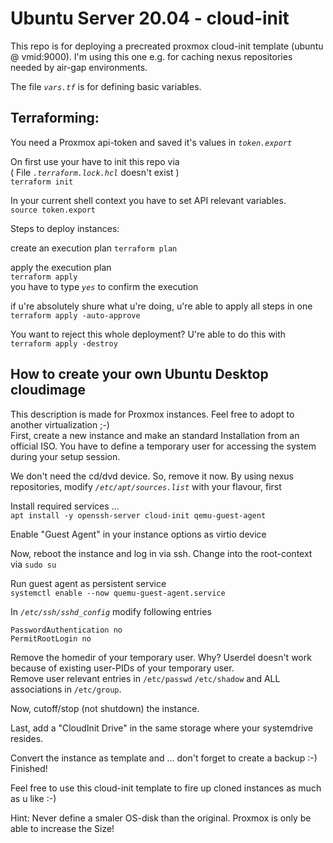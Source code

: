# Ubuntu Server 20.04 - cloud-init

This repo is for deploying a precreated proxmox cloud-init template (ubuntu @ vmid:9000).
I'm using this one e.g. for caching nexus repositories needed by air-gap environments. 

The file *`vars.tf`* is for defining basic variables.


## Terraforming:
You need a Proxmox api-token and saved it's values in *`token.export`*

On first use your have to init this repo via  
( File *`.terraform.lock.hcl`* doesn't exist )  
`terraform init`

In your current shell context you have to set API relevant variables.  
`source token.export`

Steps to deploy instances:  

create an execution plan
`terraform plan`  

apply the execution plan  
`terraform apply`  
you have to type *`yes`* to confirm the execution

if u're absolutely shure what u're doing, u're able to apply all steps in one  
`terraform apply -auto-approve`

You want to reject this whole deployment? U're able to do this with  
`terraform apply -destroy`

## How to create your own Ubuntu Desktop cloudimage

This description is made for Proxmox instances. Feel free to adopt to another virtualization ;-)  
First, create a new instance and make an standard Installation from an official ISO.
You have to define a temporary user for accessing the system during your setup session.

We don't need the cd/dvd device. So, remove it now.
By using nexus repositories, modify *`/etc/apt/sources.list`* with your flavour, first 

Install required services ...  
`apt install -y openssh-server cloud-init qemu-guest-agent`

Enable "Guest Agent" in your instance options as virtio device

Now, reboot the instance and log in via ssh.
Change into the root-context via `sudo su`

Run guest agent as persistent service  
`systemctl enable --now quemu-guest-agent.service`

In *`/etc/ssh/sshd_config`* modify following entries
```
PasswordAuthentication no
PermitRootLogin no
```

Remove the homedir of your temporary user. Why? Userdel doesn't work because of existing user-PIDs of your temporary user.  
Remove user relevant entries in `/etc/passwd` `/etc/shadow` and ALL associations in `/etc/group`.

Now, cutoff/stop (not shutdown) the instance.  

Last, add a "CloudInit Drive" in the same storage where your systemdrive resides.

Convert the instance as template and ... don't forget to create a backup :-)  
Finished!

Feel free to use this cloud-init template to fire up cloned instances as much as u like :-)

Hint: Never define a smaler OS-disk than the original. Proxmox is only be able to increase the Size!